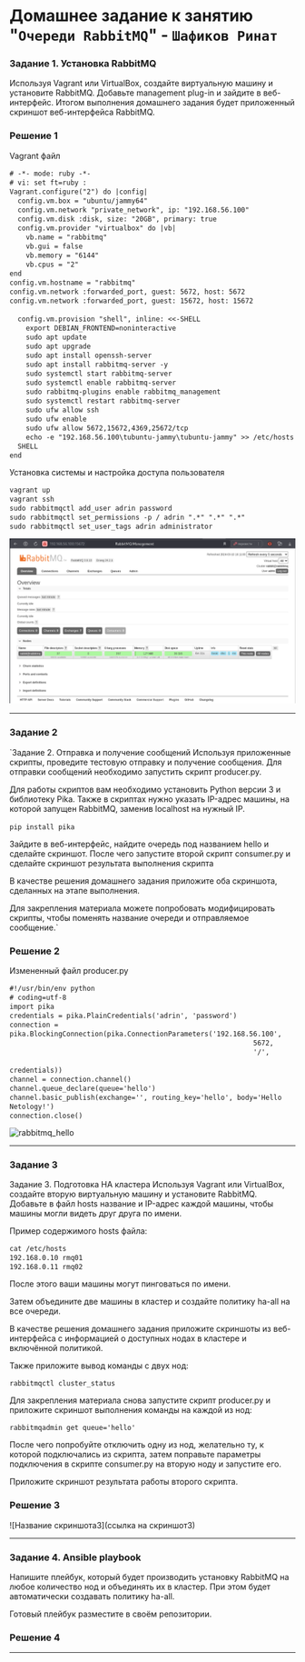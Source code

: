 # Домашнее задание к занятию "`Очереди RabbitMQ`" - `Шафиков Ринат`

### Задание 1. Установка RabbitMQ

Используя Vagrant или VirtualBox, создайте виртуальную машину и установите RabbitMQ. Добавьте management plug-in и зайдите в веб-интерфейс.
Итогом выполнения домашнего задания будет приложенный скриншот веб-интерфейса RabbitMQ.

### Решение 1

Vagrant файл
```
# -*- mode: ruby -*-
# vi: set ft=ruby :
Vagrant.configure("2") do |config|
  config.vm.box = "ubuntu/jammy64"
  config.vm.network "private_network", ip: "192.168.56.100"
  config.vm.disk :disk, size: "20GB", primary: true
  config.vm.provider "virtualbox" do |vb|
    vb.name = "rabbitmq"
    vb.gui = false
    vb.memory = "6144"
    vb.cpus = "2"
end
config.vm.hostname = "rabbitmq"
config.vm.network :forwarded_port, guest: 5672, host: 5672
config.vm.network :forwarded_port, guest: 15672, host: 15672

  config.vm.provision "shell", inline: <<-SHELL
    export DEBIAN_FRONTEND=noninteractive
    sudo apt update
    sudo apt upgrade
    sudo apt install openssh-server 
    sudo apt install rabbitmq-server -y
    sudo systemctl start rabbitmq-server
    sudo systemctl enable rabbitmq-server
    sudo rabbitmq-plugins enable rabbitmq_management
    sudo systemctl restart rabbitmq-server
    sudo ufw allow ssh
    sudo ufw enable
    sudo ufw allow 5672,15672,4369,25672/tcp
    echo -e "192.168.56.100\tubuntu-jammy\tubuntu-jammy" >> /etc/hosts
  SHELL
end
```
Установка системы и настройка доступа пользователя
```
vagrant up
vagrant ssh
sudo rabbitmqctl add_user adrin password
sudo rabbitmqctl set_permissions -p / adrin ".*" ".*" ".*"
sudo rabbitmqctl set_user_tags adrin administrator
```

![rabbitmq_install](img/rabbitmq_install.png)

---

### Задание 2

`Задание 2. Отправка и получение сообщений
Используя приложенные скрипты, проведите тестовую отправку и получение сообщения. Для отправки сообщений необходимо запустить скрипт producer.py.

Для работы скриптов вам необходимо установить Python версии 3 и библиотеку Pika. Также в скриптах нужно указать IP-адрес машины, на которой запущен RabbitMQ, заменив localhost на нужный IP.

```pip install pika```

Зайдите в веб-интерфейс, найдите очередь под названием hello и сделайте скриншот. После чего запустите второй скрипт consumer.py и сделайте скриншот результата выполнения скрипта

В качестве решения домашнего задания приложите оба скриншота, сделанных на этапе выполнения.

Для закрепления материала можете попробовать модифицировать скрипты, чтобы поменять название очереди и отправляемое сообщение.`

### Решение 2

Измененный файл producer.py

```
#!/usr/bin/env python
# coding=utf-8
import pika
credentials = pika.PlainCredentials('adrin', 'password')
connection = pika.BlockingConnection(pika.ConnectionParameters('192.168.56.100',
                                                            5672,
                                                            '/',
                                                            credentials))
channel = connection.channel()
channel.queue_declare(queue='hello')
channel.basic_publish(exchange='', routing_key='hello', body='Hello Netology!')
connection.close()
```

![rabbitmq_hello](img/rabbitmq_hello.png)


---

### Задание 3

Задание 3. Подготовка HA кластера
Используя Vagrant или VirtualBox, создайте вторую виртуальную машину и установите RabbitMQ. Добавьте в файл hosts название и IP-адрес каждой машины, чтобы машины могли видеть друг друга по имени.

Пример содержимого hosts файла:

```
cat /etc/hosts
192.168.0.10 rmq01
192.168.0.11 rmq02
```

После этого ваши машины могут пинговаться по имени.

Затем объедините две машины в кластер и создайте политику ha-all на все очереди.

В качестве решения домашнего задания приложите скриншоты из веб-интерфейса с информацией о доступных нодах в кластере и включённой политикой.

Также приложите вывод команды с двух нод:

```
rabbitmqctl cluster_status
```

Для закрепления материала снова запустите скрипт producer.py и приложите скриншот выполнения команды на каждой из нод:

```
rabbitmqadmin get queue='hello'
```
После чего попробуйте отключить одну из нод, желательно ту, к которой подключались из скрипта, затем поправьте параметры подключения в скрипте consumer.py на вторую ноду и запустите его.

Приложите скриншот результата работы второго скрипта.

### Решение 3

![Название скриншота3](ссылка на скриншот3)

---

### Задание 4. Ansible playbook

Напишите плейбук, который будет производить установку RabbitMQ на любое количество нод и объединять их в кластер. При этом будет автоматически создавать политику ha-all.

Готовый плейбук разместите в своём репозитории.

### Решение 4

---
